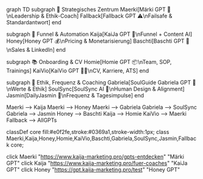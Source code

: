 graph TD
  subgraph 🧠 Strategisches Zentrum
    Maerki[Märki GPT 🧭\nLeadership & Ethik-Coach]
    Fallback[Fallback GPT ⚠️\nFailsafe & Standardantwort]
  end

  subgraph 🚀 Funnel & Automation
    Kaija[KaiJa GPT 🎯\nFunnel + Content AI]
    Honey[Honey GPT 💰\nPricing & Monetarisierung]
    Baschti[Baschti GPT 🧲\nSales & LinkedIn]
  end

  subgraph 📚 Onboarding & CV
    Homie[Homie GPT 📦\nTeam, SOP, Trainings]
    KaiVio[KaiVio GPT 🧑‍💼\nCV, Karriere, ATS]
  end

  subgraph 🌿 Ethik, Frequenz & Coaching
    Gabriela[SoulGuide Gabriela GPT 🌱\nWerte & Ethik]
    SoulSync[SoulSync AI 🔮\nHuman Design & Alignment]
    Jasmin[DailyJasmin 🌸\nFrequenz & Tagesimpulse]
  end

  Maerki --> Kaija
  Maerki --> Honey
  Maerki --> Gabriela
  Gabriela --> SoulSync
  Gabriela --> Jasmin
  Honey --> Baschti
  Kaija --> Homie
  KaiVio --> Maerki
  Fallback --> AllGPTs

  classDef core fill:#e0f2fe,stroke:#0369a1,stroke-width:1px;
  class Maerki,Kaija,Honey,Homie,KaiVio,Baschti,Gabriela,SoulSync,Jasmin,Fallback core;

  click Maerki "https://www.kaija-marketing.pro/gpts-entdecken" "Märki GPT"
  click Kaija "https://www.kaija-marketing.pro/fuer-coaches" "KaiJa GPT"
  click Honey "https://gpt.kaija-marketing.pro/test" "Honey GPT"
